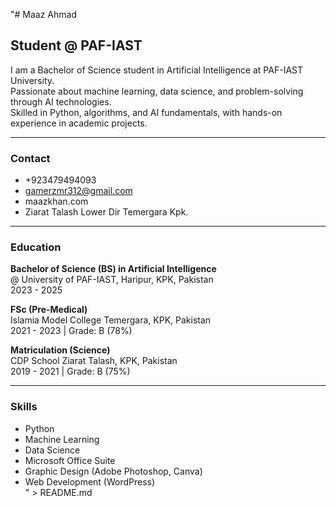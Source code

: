  "# Maaz Ahmad
## Student @ PAF-IAST

I am a Bachelor of Science student in Artificial Intelligence at PAF-IAST University.  
Passionate about machine learning, data science, and problem-solving through AI technologies.  
Skilled in Python, algorithms, and AI fundamentals, with hands-on experience in academic projects.

---

### Contact

- +923479494093  
- gamerzmr312@gmail.com  
- maazkhan.com  
- Ziarat Talash Lower Dir Temergara Kpk.  

---

### Education

**Bachelor of Science (BS) in Artificial Intelligence**  
 @ University of PAF-IAST, Haripur, KPK, Pakistan  
2023 - 2025  

**FSc (Pre-Medical)**  
Islamia Model College Temergara, KPK, Pakistan  
2021 - 2023 | Grade: B (78%)  

**Matriculation (Science)**  
CDP School Ziarat Talash, KPK, Pakistan  
2019 - 2021 | Grade: B (75%)

---

### Skills

- Python  
- Machine Learning  
- Data Science  
- Microsoft Office Suite  
- Graphic Design (Adobe Photoshop, Canva)  
- Web Development (WordPress)  
" > README.md
